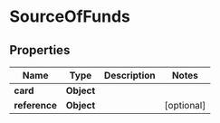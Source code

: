 # SourceOfFunds

## Properties
Name | Type | Description | Notes
------------ | ------------- | ------------- | -------------
**card** | **Object** |  | 
**reference** | **Object** |  |  [optional]

